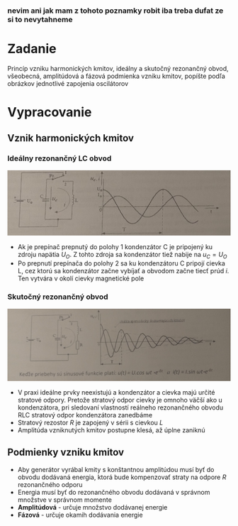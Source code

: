 ### nevim ani jak mam z tohoto poznamky robit iba treba dufat ze si to nevytahneme

# Zadanie

Princíp vzniku harmonických kmitov, ideálny a skutočný rezonančný obvod, všeobecná, amplitúdová a fázová podmienka vzniku kmitov, popíšte podľa obrázkov jednotlivé zapojenia oscilátorov

# Vypracovanie

## Vznik harmonických kmitov

### Ideálny rezonančný LC obvod

![idealny](idealny.jpg)

- Ak je prepínač prepnutý do polohy 1 kondenzátor C je pripojený ku zdroju napätia $U_O$. Z tohto zdroja sa kondenzátor tiež nabije na $u_C = U_O$
- Po prepnutí prepínača do polohy 2 sa ku kondenzátoru C pripojí cievka L, cez ktorú sa kondenzátor začne vybíjať a obvodom začne tiecť prúd $i$. Ten vytvára v okolí cievky magnetické pole

### Skutočný rezonančný obvod

![skutocny](skutocny.jpg)

- V praxi ideálne prvky neexistujú a kondenzátor a cievka majú určité stratové odpory. Pretože stratový odpor cievky je omnoho väčší ako u kondenzátora, pri sledovaní vlastností reálneho rezonančného obvodu RLC stratový odpor kondenzátora zanedbáme
- Stratový rezostor $R$ je zapojený v sérii s cievkou $L$
- Amplitúda vzniknutých kmitov postupne klesá, až úplne zaniknú

## Podmienky vzniku kmitov

- Aby generátor vyrábal kmity s konštantnou amplitúdou musí byť do obvodu dodávaná energia, ktorá bude kompenzovať straty na odpore $R$ rezonančného odporu
- Energia musí byť do rezonančného obvodu dodávaná v správnom množstve v správnom momente
- **Amplitúdová** - určuje množstvo dodávanej energie
- **Fázová** - určuje okamih dodávania energie